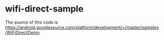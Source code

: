 # wifi-direct-sample

The source of this code is https://android.googlesource.com/platform/development/+/master/samples/WiFiDirectDemo
